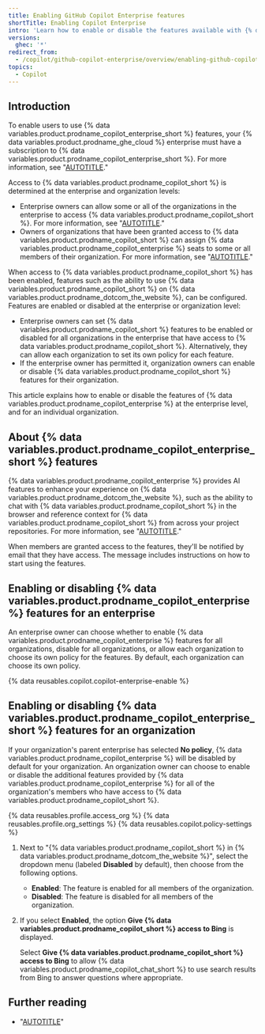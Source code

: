 ```yaml
---
title: Enabling GitHub Copilot Enterprise features
shortTitle: Enabling Copilot Enterprise
intro: 'Learn how to enable or disable the features available with {% data variables.product.prodname_copilot_enterprise %}.'
versions:
  ghec: '*'
redirect_from:
  - /copilot/github-copilot-enterprise/overview/enabling-github-copilot-enterprise
topics:
  - Copilot
---
```


## Introduction

To enable users to use {% data variables.product.prodname_copilot_enterprise_short %} features, your {% data variables.product.prodname_ghe_cloud %} enterprise must have a subscription to {% data variables.product.prodname_copilot_enterprise_short %}. For more information, see "[AUTOTITLE](/enterprise-cloud@latest/copilot/quickstart#signing-up-for-github-copilot-enterprise-for-your-enterprise-account)."

Access to {% data variables.product.prodname_copilot_short %} is determined at the enterprise and organization levels:

- Enterprise owners can allow some or all of the organizations in the enterprise to access {% data variables.product.prodname_copilot_short %}. For more information, see "[AUTOTITLE](/enterprise-cloud@latest/admin/policies/enforcing-policies-for-your-enterprise/enforcing-policies-for-github-copilot-in-your-enterprise#managing-access-to-github-copilot-in-your-enterprise)."
- Owners of organizations that have been granted access to {% data variables.product.prodname_copilot_short %} can assign {% data variables.product.prodname_copilot_enterprise %} seats to some or all members of their organization. For more information, see "[AUTOTITLE](/enterprise-cloud@latest/copilot/managing-github-copilot-in-your-organization/managing-access-for-copilot-in-your-organization)."

When access to {% data variables.product.prodname_copilot_short %} has been enabled, features such as the ability to use {% data variables.product.prodname_copilot_short %} on {% data variables.product.prodname_dotcom_the_website %}, can be configured. Features are enabled or disabled at the enterprise or organization level:

- Enterprise owners can set {% data variables.product.prodname_copilot_short %} features to be enabled or disabled for all organizations in the enterprise that have access to {% data variables.product.prodname_copilot_short %}. Alternatively, they can allow each organization to set its own policy for each feature.
- If the enterprise owner has permitted it, organization owners can enable or disable {% data variables.product.prodname_copilot_short %} features for their organization.

This article explains how to enable or disable the features of {% data variables.product.prodname_copilot_enterprise %} at the enterprise level, and for an individual organization.

## About {% data variables.product.prodname_copilot_enterprise_short %} features

{% data variables.product.prodname_copilot_enterprise %} provides AI features to enhance your experience on {% data variables.product.prodname_dotcom_the_website %}, such as the ability to chat with {% data variables.product.prodname_copilot_short %} in the browser and reference context for {% data variables.product.prodname_copilot_short %} from across your project repositories. For more information, see "[AUTOTITLE](/copilot/github-copilot-enterprise/overview/github-copilot-enterprise-feature-set)."

When members are granted access to the features, they'll be notified by email that they have access. The message includes instructions on how to start using the features.

## Enabling or disabling {% data variables.product.prodname_copilot_enterprise %} features for an enterprise

An enterprise owner can choose whether to enable {% data variables.product.prodname_copilot_enterprise %} features for all organizations, disable for all organizations, or allow each organization to choose its own policy for the features. By default, each organization can choose its own policy.

{% data reusables.copilot.copilot-enterprise-enable %}

## Enabling or disabling {% data variables.product.prodname_copilot_enterprise_short %} features for an organization

If your organization's parent enterprise has selected **No policy**, {% data variables.product.prodname_copilot_enterprise %} will be disabled by default for your organization. An organization owner can choose to enable or disable the additional features provided by {% data variables.product.prodname_copilot_enterprise %} for all of the organization's members who have access to {% data variables.product.prodname_copilot_short %}.

{% data reusables.profile.access_org %}
{% data reusables.profile.org_settings %}
{% data reusables.copilot.policy-settings %}
1. Next to "{% data variables.product.prodname_copilot_short %} in {% data variables.product.prodname_dotcom_the_website %}", select the dropdown menu (labeled **Disabled** by default), then choose from the following options.

   - **Enabled**: The feature is enabled for all members of the organization.
   - **Disabled**: The feature is disabled for all members of the organization.

1. If you select **Enabled**, the option **Give {% data variables.product.prodname_copilot_short %} access to Bing** is displayed.

   Select **Give {% data variables.product.prodname_copilot_short %} access to Bing** to allow {% data variables.product.prodname_copilot_chat_short %} to use search results from Bing to answer questions where appropriate.

## Further reading

- "[AUTOTITLE](/copilot/managing-github-copilot-in-your-organization/managing-access-for-copilot-business-in-your-organization)"
